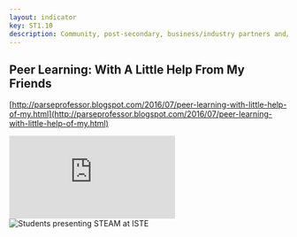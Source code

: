 ```yaml
---
layout: indicator
key: ST1.10
description: Community, post-secondary, business/industry partners and/or families actively support and are engaged with teachers and students in the STEM program.
---
```

## Peer Learning: With A Little Help From My Friends

[http://parseprofessor.blogspot.com/2016/07/peer-learning-with-little-help-of-my.html](http://parseprofessor.blogspot.com/2016/07/peer-learning-with-little-help-of-my.html)

<div class="embed-container">
  <iframe src="https://player.vimeo.com/video/195454662?title=0&byline=0&portrait=0" frameborder="0" webkitallowfullscreen mozallowfullscreen allowfullscreen></iframe>
</div>

<div class="flex-wrapper">
  <img src="{{ site.baseurl }}/img/indicators/st1.10a.jpg" alt="Students presenting STEAM at ISTE">
</div>